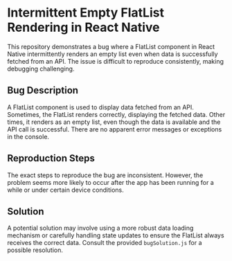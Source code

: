 # Intermittent Empty FlatList Rendering in React Native

This repository demonstrates a bug where a FlatList component in React Native intermittently renders an empty list even when data is successfully fetched from an API. The issue is difficult to reproduce consistently, making debugging challenging.

## Bug Description

A FlatList component is used to display data fetched from an API.  Sometimes, the FlatList renders correctly, displaying the fetched data.  Other times, it renders as an empty list, even though the data is available and the API call is successful.  There are no apparent error messages or exceptions in the console.

## Reproduction Steps

The exact steps to reproduce the bug are inconsistent.  However, the problem seems more likely to occur after the app has been running for a while or under certain device conditions.

## Solution

A potential solution may involve using a more robust data loading mechanism or carefully handling state updates to ensure the FlatList always receives the correct data.  Consult the provided `bugSolution.js` for a possible resolution.
